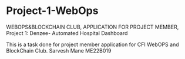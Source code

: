 # Project-1-WebOps
WEBOPS&amp;BLOCKCHAIN  CLUB, APPLICATION FOR PROJECT MEMBER, Project 1: Denzee- Automated Hospital Dashboard

This is a task done for project member application for CFI WebOPS and BlockChain Club.
Sarvesh Mane
ME22B019
